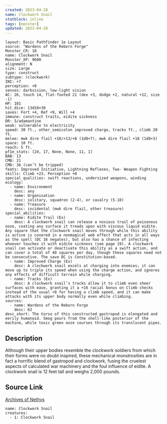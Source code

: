```yaml
---
created: 2023-04-28
name: Clockwork Snail
statblock: inline
tags: [monster]
updated: 2023-04-28
---
```

```statblock
layout: Basic Pathfinder 1e Layout
source: "Wardens of the Reborn Forge"
Monster_CR: 10
name: Clockwork Snail
Monster_XP: 9600
alignment: N
size: Large
type: construct
subtype: (clockwork)
INI: +7
perception: +0
senses: darkvision, low-light vision
AC: 26, touch 14, flat-footed 21 (dex +3, dodge +2, natural +12, size -1)
HP: 101
hit_dice: 13d10+30
saves: Fort +4, Ref +9, Will +4
immune: construct traits, eidite sickness
DR: 5/adamantine
weak: vulnerable to electricity
speed: 30 ft., other_semicolon improved charge, tracks ft., climb 20 ft.
melee: mwk dire flail +18/+13/+8 (1d8+7), mwk dire flail +18 (1d8+3)
space: 10 ft.
reach: 5 ft.
pf1e_stats: [24, 17, None, None, 11, 1]
BAB: 13
CMB: 21
CMD: 36 (can’t be tripped)
feats: Improved Initiative, Lightning Reflexes, Two- Weapon Fighting
skills: Climb +23, Perception +0
special_qualities: swift reactions, undersized weapons, winding
ecology:
  - name: Environment
    desc: any
  - name: Organisation
    desc: solitary, squadron (2-4), or cavalry (5-10)
  - name: Treasure
    desc: incidental (mwk dire flail, other treasure)
special_abilities:
  - name: Eidite Trail (Ex)
    desc: A clockwork snail can release a noxious trail of poisonous ooze, coating any surface it treads upon with viscous liquid eidite. Any square that the clockwork snail moves through while this ability is active is covered in a nonmagical web effect that acts in all ways as the spell (DC 16 negates), but also has a chance of infecting whoever touches it with eidite sickness (see page 19). A clockwork snail can activate or deactivate this ability as a swift action, and can cover a total of 40 squares per day, though these squares need not be consecutive. The save DC is Constitution-based.
  - name: Improved Charge (Ex)
    desc: A clockwork snail excels at charging into enemies; it can move up to triple its speed when using the charge action, and ignores any effects of difficult terrain while charging.
  - name: Tracks (Ex)
    desc: A clockwork snail’s tracks allow it to climb even sheer surfaces with ease, granting it a +16 racial bonus on Climb checks instead of the usual +8 for having a climb speed, and it can make attacks with its upper body normally even while climbing.
sources:
  - name: Wardens of the Reborn Forge
    desc: 62
desc_short: The torso of this constructed gastropod is elongated and eerily humanoid. Smog pours from the shell-like posterior of the machine, while toxic green ooze courses through its translucent pipes.
```
## Description
Although their upper bodies resemble the clockwork soldiers from which their forms were no doubt inspired, these mechanical monstrosities are in fact a horrific blend of gastropod and clockwork, fusing the cruelest aspects of calculated war machinery and the foul influence of eidite. A clockwork snail is 12 feet tall and weighs 2,000 pounds.
## Source Link
[Archives of Nethys](https://aonprd.com/MonsterDisplay.aspx?ItemName=Clockwork%20Snail)
```encounter-table
name: Clockwork Snail
creatures:
  - 1: Clockwork Snail
```
